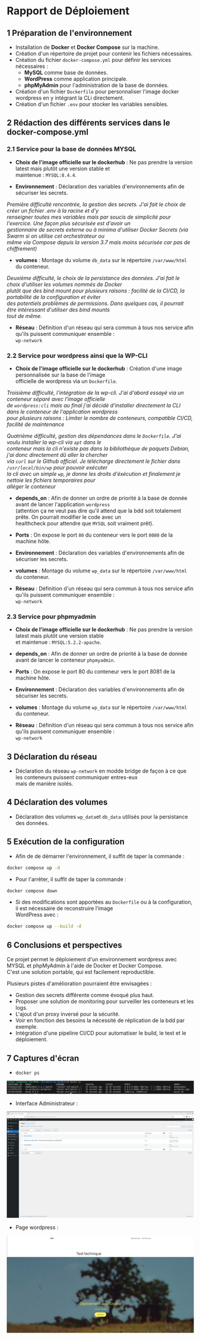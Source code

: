 # Rapport de Déploiement

## 1 Préparation de l'environnement

- Installation de **Docker** et **Docker Compose** sur la machine.
- Création d'un répertoire de projet pour contenir les fichiers nécessaires.
- Création du fichier `docker-compose.yml` pour définir les services nécessaires :
  - **MySQL** comme base de données.
  - **WordPress** comme application principale.
  - **phpMyAdmin** pour l'administration de la base de données.
- Création d'un fichier `Dockerfile` pour personnaliser l'image docker wordpress en y intégrant la CLi directement.
- Création d'un fichier `.env` pour stocker les variables sensibles.

## 2 Rédaction des différents services dans le docker-compose.yml

### 2.1 Service pour la base de données MYSQL

- **Choix de l'image officielle sur le dockerhub** : Ne pas prendre la version latest mais plutôt une version stable et  
maintenue : `MYSQL:8.4.4`. 

- **Environnement** : Déclaration des variables d'environnements afin de sécuriser les secrets.

*Première difficulté rencontrée, la gestion des secrets. J'ai fait le choix de créer un fichier .env à la racine et d'y   
renseigner toutes mes variables mais par soucis de simplicité pour l'exercice. Une façon plus sécurisée est d'avoir un  
gestionnaire de secrets externe ou à minima d'utiliser Docker Secrets (via Swarm si on utilise cet orchestrateur ou  
même via Compose depuis la version 3.7 mais moins sécurisée car pas de chiffrement)*

- **volumes** : Montage du volume `db_data` sur le répertoire `/var/www/html` du conteneur.  

*Deuxième difficulté, le choix de la persistance des données. J'ai fait le choix d'utiliser les volumes nommés de Docker  
plutôt que des bind mount pour plusieurs raisons : facilité de la CI/CD, la portabilité de la configuration et éviter  
des potentiels problèmes de permissions. Dans quelques cas, il pourrait être intéressant d'utiliser des bind mounts  
tout de même.*

- **Réseau** : Définition d'un réseau qui sera commun à tous nos service afin qu'ils puissent communiquer ensemble :  
`wp-network`

### 2.2 Service pour wordpress ainsi que la WP-CLI

- **Choix de l'image officielle sur le dockerhub** : Création d'une image personnalisée sur la base de l'image  
officielle de wordpress via un `Dockerfile`.

*Troisième difficulté, l'intégration de la wp-cli. J'ai d'abord essayé via un conteneur séparé avec l'image officielle  
de `wordpress:cli` mais au final j'ai décidé d'installer directement la CLI dans le conteneur de l'application wordpress  
pour plusieurs raisons : Limiter le nombre de conteneurs, compatible CI/CD, facilité de maintenance*

*Quatrième difficulté, gestion des dépendances dans le `Dockerfile`. J'ai voulu installer la wp-cli via `apt` dans le  
conteneur mais la cli n'existe pas dans la bibliothèque de paquets Debian, j'ai donc directement dû aller la chercher  
via `curl` sur le Github officiel. Je télécharge directement le fichier dans `/usr/local/bin/wp` pour pouvoir exécuter  
la cli avec un simple `wp`, je donne les droits d'éxécution et finalement je nettoie les fichiers temporaires pour  
alléger le conteneur* 

- **depends_on** : Afin de donner un ordre de priorité à la base de donnée avant de lancer l'application `wordpress`  
(attention ça ne veut pas dire qu'il attend que la bdd soit totalement prête. On pourrait modifier le code avec un  
healthcheck pour attendre que `MYSQL` soit vraiment prêt).

- **Ports** : On expose le port `80` du conteneur vers le port `8080` de la machine hôte.

- **Environnement** : Déclaration des variables d'environnements afin de sécuriser les secrets.

- **volumes** : Montage du volume `wp_data` sur le répertoire `/var/www/html` du conteneur.  

- **Réseau** : Définition d'un réseau qui sera commun à tous nos service afin qu'ils puissent communiquer ensemble :  
`wp-network`  

### 2.3 Service pour phpmyadmin

- **Choix de l'image officielle sur le dockerhub** : Ne pas prendre la version latest mais plutôt une version  stable  
et maintenue : `MYSQL:5.2.2-apache`. 

- **depends_on** : Afin de donner un ordre de priorité à la base de donnée avant de lancer le conteneur `phpmyadmin`.

- **Ports** : On expose le port 80 du conteneur vers le port 8081 de la machine hôte.

- **Environnement** : Déclaration des variables d'environnements afin de sécuriser les secrets.

- **volumes** : Montage du volume `wp_data` sur le répertoire `/var/www/html` du conteneur.  

- **Réseau** : Définition d'un réseau qui sera commun à tous nos service afin qu'ils puissent communiquer ensemble :  
`wp-network`

## 3 Déclaration du réseau

- Déclaration du réseau `wp-network` en modde bridge de façon à ce que les conteneurs puissent communiquer entres-eux  
mais de manière isolés.

## 4 Déclaration des volumes

- Déclaration des volumes `wp_data`et `db_data` utilisés pour la persistance des données.

## 5 Exécution de la configuration

- Afin de de démarrer l'environnement, il suffit de taper la commande :

```bash
docker compose up -d
```

- Pour l'arrêter, il suffit de taper la commande :

```bash
docker compose down
```

- Si des modifications sont apportées au `Dockerfile` ou à la configuration, il est nécessaire de reconstruire l’image  
WordPress avec :

```bash
docker compose up --build -d
```

## 6 Conclusions et perspectives

Ce projet permet le déploiement d'un environnement wordpress avec MYSQL et phpMyAdmin à l'aide de Docker et Docker Compose.  
C'est une solution portable, qui est facilement reproductible.

Plusieurs pistes d'amélioration pourraient être envisagées :

- Gestion des secrets différente comme évoqué plus haut.
- Proposer une solution de monitoring  pour surveiller les conteneurs et les logs.
- L'ajout d'un proxy inversé pour la sécurité.
- Voir en fonction des besoins la nécessité de réplication de la bdd par exemple.
- Intégration d'une pipeline CI/CD pour automatiser le build, le test et le déploiement.

## 7 Captures d'écran

- `docker ps`

![docker_ps](/images/docker_ps.png)

- Interface Administrateur :

![Ininterface_admin](/images/wordpress_admin.png)

- Page wordpress :

![page](/images/wordpress_page.png)